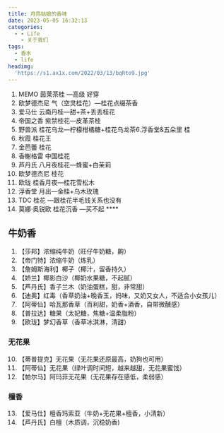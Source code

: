 ```yaml
---
title: 月亮姑娘的香味
date: 2023-05-05 16:32:13
categories:
  - - Life
    - 关于我们
tags:
  - 香水
  - life
headimg:
  'https://s1.ax1x.com/2022/03/13/bqRto9.jpg'
---
```


1. MEMO 茵莱茶桂 —高级 好穿
2. 欧梦德杰尼 气（空灵桂花）—桂花点缀茶香
3. 爱马仕 云南丹桂—甜+茶+丢丢桂花
4. 帝国之香 紫禁桂花—皮革茶桂
5. 野兽派 桂花乌龙—柠檬柑橘糖+桂花乌龙茶6.浮香堂&五朵里 桂
6. 秋霞 桂花王
7. 金芭蕾 桂花
8. 香榭格雷 中国桂花
9. 芦丹氏 八月夜桂花—蜂蜜+白茉莉
10. 欧梦德杰尼 桂花 
11. 欧珑 桂香月夜—桂花雪松木
12. 浮香堂 月出—金桂+乌木玫瑰
14. TDC 桂花 —跟桂花半毛钱关系也没有
15. 莫娜·奥锐欧 桂花沉香 —买不起 ****

## 牛奶香
1. 【莎邦】浓缩纯牛奶（旺仔牛奶糖，齁）
2. 【帝门特】浓缩牛奶（炼乳）
3. 【詹姆斯海利】椰子（椰汁，留香持久）
4. 【娇兰】椰影白沙（椰奶水果糖，不起腻）
5. 【芦丹氏】香子兰木（奶油蛋糕，甜，非常甜）
6. 【迪奥】红毒（香草奶油+晚香玉，妈味，又奶又女人，不适合小女孩儿）
7. 【阿蒂仙】哈瓦那香草（百利甜，奶香+酒香，自带微醺感）
8. 【普拉达】糖果（太妃糖，焦糖+温柔脂粉）
9. 【欧珑】梦幻香草（香草冰淇淋，清甜）
### 无花果
10. 【蒂普提克】无花果（无花果还原最高，奶狗也可用）
11. 【阿蒂仙】无花果（绿叶调时间短，越来越甜，无花果蜜饯）
12. 【帕尔马】阿玛菲无花果（无花果存在感低，柔弱感）
### 檀香
13. 【爱马仕】檀香玛索亚（牛奶+无花果+檀香，小清新）
14. 【芦丹氏】白檀（木质调，沉稳奶香)
